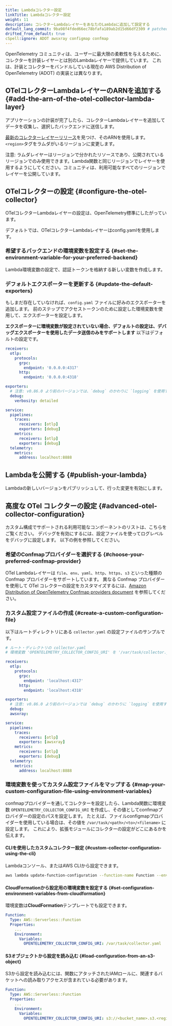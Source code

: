 ```yaml
---
title: Lambdaコレクター設定
linkTitle: Lambdaコレクター設定
weight: 11
description: コレクターLambdaレイヤーをあなたのLambdaに追加して設定する
default_lang_commit: 9ba98f4fded66ec78bfafa189ab2d15d66df2309 # patched
drifted_from_default: true
cSpell:ignore: ADOT awsxray configmap confmap
---
```


OpenTelemetry コミュニティは、ユーザーに最大限の柔軟性を与えるために、コレクターを計装レイヤーとは別のLambdaレイヤーで提供しています。
これは、計装とコレクターをバンドルしている現在の AWS Distribution of OpenTelemetry (ADOT) の実装とは異なります。

## OTelコレクターLambdaレイヤーのARNを追加する {#add-the-arn-of-the-otel-collector-lambda-layer}

アプリケーションの計装が完了したら、コレクターLambdaレイヤーを追加してデータを収集し、選択したバックエンドに送信します。

[最新のコレクターレイヤーリリース](https://github.com/open-telemetry/opentelemetry-lambda/releases)を見つけ、そのARNを使用します。
`<region>`タグをラムダがいるリージョンに変更します。

注意: ラムダレイヤーはリージョンで分かれたリソースであり、公開されているリージョンでのみ使用できます。Lambda関数と同じリージョンでレイヤーを使用するようにしてください。コミュニティは、利用可能なすべてのリージョンでレイヤーを公開しています。

## OTelコレクターの設定 {#configure-the-otel-collector}

OTelコレクターLambdaレイヤーの設定は、OpenTelemetry標準にしたがっています。

デフォルトでは、OTelコレクターLambdaレイヤーはconfig.yamlを使用します。

### 希望するバックエンドの環境変数を設定する {#set-the-environment-variable-for-your-preferred-backend}

Lambda環境変数の設定で、認証トークンを格納する新しい変数を作成します。

### デフォルトエクスポーターを更新する {#update-the-default-exporters}

もしまだ存在していなければ、`config.yaml` ファイルに好みのエクスポーターを追加します。
前のステップでアクセストークンのために設定した環境変数を使用して、エクスポーターを設定します。

**エクスポーターに環境変数が設定されていない場合、デフォルトの設定は、デバッグエクスポーターを使用したデータ送信のみをサポートします**
以下はデフォルトの設定です。

```yaml
receivers:
  otlp:
    protocols:
      grpc:
        endpoint: '0.0.0.0:4317'
      http:
        endpoint: '0.0.0.0:4318'

exporters:
  # 注意: v0.86.0 より前のバージョンでは、`debug` のかわりに `logging` を使用すること
  debug:
    verbosity: detailed

service:
  pipelines:
    traces:
      receivers: [otlp]
      exporters: [debug]
    metrics:
      receivers: [otlp]
      exporters: [debug]
  telemetry:
    metrics:
      address: localhost:8888
```

## Lambdaを公開する {#publish-your-lambda}

Lambdaの新しいバージョンをパブリッシュして、行った変更を有効にします。

## 高度な OTel コレクターの設定 {#advanced-otel-collector-configuration}

カスタム構成でサポートされる利用可能なコンポーネントのリストは、こちらをご覧ください。
デバッグを有効にするには、設定ファイルを使ってログレベルをデバッグに設定します。
以下の例を参照してください。

### 希望のConfmapプロバイダーを選択する {#choose-your-preferred-confmap-provider}

OTel Lambdaレイヤーは `file`、`env`、`yaml`、`http`、`https`、`s3` といった種類の Confmap プロバイダーをサポートしています。
異なる Confmap プロバイダーを使用して OTel コレクターの設定をカスタマイズするには、[Amazon Distribution of OpenTelemetry Confmap providers document](https://aws-otel.github.io/docs/components/confmap-providers#confmap-providers-supported-by-the-adot-collector) を参照してください。

### カスタム設定ファイルの作成 {#create-a-custom-configuration-file}

以下はルートディレクトリにある `collector.yaml` の設定ファイルのサンプルです。

```yaml
# ルート・ディレクトリの collector.yaml
# 環境変数 'OPENTELEMETRY_COLLECTOR_CONFIG_URI' を '/var/task/collector.yaml' に設定する

receivers:
  otlp:
    protocols:
      grpc:
        endpoint: 'localhost:4317'
      http:
        endpoint: 'localhost:4318'

exporters:
  # 注意: v0.86.0 より前のバージョンでは `debug` のかわりに `logging` を使用すること
  debug:
  awsxray:

service:
  pipelines:
    traces:
      receivers: [otlp]
      exporters: [awsxray]
    metrics:
      receivers: [otlp]
      exporters: [debug]
  telemetry:
    metrics:
      address: localhost:8888
```

### 環境変数を使ってカスタム設定ファイルをマップする {#map-your-custom-configuration-file-using-environment-variables}

confmapプロバイダーを通してコレクターを設定したら、Lambda関数に環境変数 `OPENTELEMETRY_COLLECTOR_CONFIG_URI` を作成し、その値としてconfmapプロバイダーの設定のパスを設定します。
たとえば、ファイルconfigmapプロバイダーを使用している場合は、その値を `/var/task/<path>/<to>/<filename>` に設定します。
これにより、拡張モジュールにコレクターの設定がどこにあるかを伝えます。

#### CLIを使用したカスタムコレクター設定 {#custom-collector-configuration-using-the-cli}

Lambdaコンソール、またはAWS CLIから設定できます。

```bash
aws lambda update-function-configuration --function-name Function --environment Variables={OPENTELEMETRY_COLLECTOR_CONFIG_URI=/var/task/collector.yaml}
```

#### CloudFormationから設定用の環境変数を設定する {#set-configuration-environment-variables-from-cloudformation}

環境変数は**CloudFormation**テンプレートでも設定できます。

```yaml
Function:
  Type: AWS::Serverless::Function
  Properties:
    ...
    Environment:
      Variables:
        OPENTELEMETRY_COLLECTOR_CONFIG_URI: /var/task/collector.yaml
```

#### S3オブジェクトから設定を読み込む {#load-configuration-from-an-s3-object}

S3から設定を読み込むには、関数にアタッチされたIAMロールに、関連するバケットへの読み取りアクセスが含まれている必要があります。

```yaml
Function:
  Type: AWS::Serverless::Function
  Properties:
    ...
    Environment:
      Variables:
        OPENTELEMETRY_COLLECTOR_CONFIG_URI: s3://<bucket_name>.s3.<region>.amazonaws.com/collector_config.yaml
```
